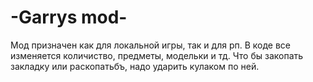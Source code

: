 # -Garrys mod-
Мод призначен как для локальной игры, так и для рп.
В коде все изменяется количиство, предметы, модельки и тд.
Что бы закопать закладку или раскопатьбъ, надо ударить кулаком по ней.
